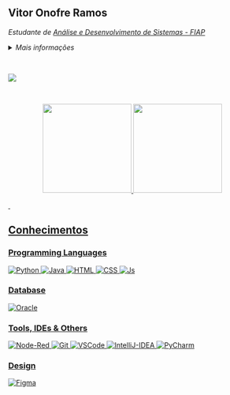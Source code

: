## Vitor Onofre Ramos

<p><em>Estudante de  <a href="https://www.fiap.com.br/graduacao/tecnologo/analise-e-desenvolvimento-de-sistemas/">Análise e Desenvolvimento de Sistemas - FIAP</a></em></p>
<details>
  <summary><em>Mais informações</em></summary>

  - Possuo 19 anos e estou cursando o segundo semestre de Tecnólogo em Análise e Desenvolvimento de Sistemas na FIAP.
  
  - Busco aprimorar meus conhecimentos e seguir carreira no ramo da tecnologia.
</details>

&nbsp;

<div> 
    <a href = "mailto:v1toronofreramos@outlook.com" target="_blank"><img src="https://img.shields.io/badge/Microsoft_Outlook-0078D4?logo=microsoft-outlook&logoColor=white&style=for-the-badge">
    </a>
    <!-- <a href="" target="_blank"><img src="https://img.shields.io/badge/-LinkedIn-%230077B5?style=for-the-badge&logo=linkedin&logoColor=white">
    </a> -->
</div>

&nbsp; 

 <div align="center">
   <a href="https://github.com/VitorOnofreRamos">
   <img height="180em" src="https://github-readme-stats.vercel.app/api?username=VitorOnofreRamos&show_icons=true&theme=dark&include_all_commits=true&count_private=true"/>
   <img height="180em" src="https://github-readme-stats.vercel.app/api/top-langs/?username=VitorOnofreRamos&layout=compact&langs_count=6&theme=dark"/>
</div>

&nbsp; 

## Conhecimentos

<div>
    <h3>Programming Languages</h3>
     <img alt="Python" src="https://img.shields.io/badge/Python-FFD43B?style=for-the-badge&logo=python&logoColor=blue">
    <img alt="Java" src="https://img.shields.io/badge/java-%23ED8B00.svg?style=for-the-badge&logo=openjdk&logoColor=white"> 
    <img alt="HTML" src="https://img.shields.io/badge/HTML5-E34F26?style=for-the-badge&logo=html5&logoColor=white">
    <img alt="CSS" src="https://img.shields.io/badge/CSS3-1572B6?style=for-the-badge&logo=css3&logoColor=white">
    <img alt="Js" src="https://img.shields.io/badge/JavaScript-323330?style=for-the-badge&logo=javascript&logoColor=F7DF1E">
</div>

<div>
    <h3>Database</h3>
    <img alt="Oracle" src="https://img.shields.io/badge/Oracle-F80000?style=for-the-badge&logo=Oracle&logoColor=white">
</div>

<div>
    <h3>Tools, IDEs & Others</h3>
    <img alt="Node-Red" src="https://img.shields.io/badge/Node--Red-8F0000?style=for-the-badge&logo=nodered&logoColor=white">
    <img alt="Git" src="https://img.shields.io/badge/GIT-E44C30?style=for-the-badge&logo=git&logoColor=white">
    <img alt="VSCode" src="https://img.shields.io/badge/Visual_Studio_Code-0078D4?style=for-the-badge&logo=visual%20studio%20code&logoColor=white">
    <img alt="IntelliJ-IDEA" src="https://img.shields.io/badge/IntelliJ_IDEA-000000.svg?style=for-the-badge&logo=intellij-idea&logoColor=white">
    <img alt="PyCharm" src="https://img.shields.io/badge/PyCharm-000000.svg?&style=for-the-badge&logo=PyCharm&logoColor=white">
</div>

<div>
    <h3>Design</h3>
    <img alt="Figma" src="https://img.shields.io/badge/Figma-F24E1E?style=for-the-badge&logo=figma&logoColor=white">
</div>
